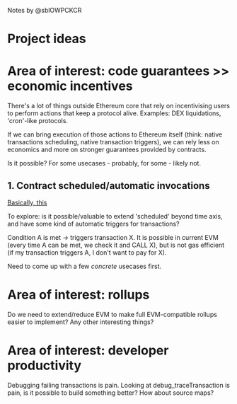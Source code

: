 Notes by @sblOWPCKCR

# Project ideas

# Area of interest: code guarantees >> economic incentives

There's a lot of things outside Ethereum core that rely on incentivising users to perform
actions that keep a protocol alive. Examples: DEX liquidations, 'cron'-like protocols.

If we can bring execution of those actions to Ethereum itself (think: native transactions
scheduling, native transaction triggers), we can rely less on economics and more on stronger
guarantees provided by contracts.

Is it possible? For some usecases - probably, for some - likely not.

## 1. Contract scheduled/automatic invocations

[Basically, this](./virepri.md#2-contract-scheduled-invocations)

To explore: is it possible/valuable to extend 'scheduled' beyond time axis, and have
some kind of automatic triggers for transactions?

Condition A is met -> triggers transaction X. It is possible in current EVM (every time A can be
met, we check it and CALL X), but is not gas efficient (if my transaction triggers A, I don't
want to pay for X).

Need to come up with a few *concrete* usecases first.


# Area of interest: rollups

Do we need to extend/reduce EVM to make full EVM-compatible rollups easier to implement? Any other
interesting things?

# Area of interest: developer productivity

Debugging failing transactions is pain. Looking at debug_traceTransaction is pain, is it possible to
build something better? How about source maps?